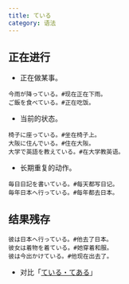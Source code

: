 ```yaml
---
title: ている
category: 语法
---
```


## 正在进行

- 正在做某事。

```example
今雨が降っている。#现在正在下雨。
ご飯を食べている。#正在吃饭。
```

- 当前的状态。

```example
椅子に座っている。#坐在椅子上。
大阪に住んでいる。#住在大阪。
大学で英語を教えている。#在大学教英语。
```

- 长期重复的动作。

```example
毎日日記を書いている。#每天都写日记。
毎年日本へ行っている。#每年都去日本。
```

## 结果残存

```example
彼は日本へ行っている。#他去了日本。
彼女は着物を着ている。#她穿着和服。
彼は今出かけている。#他现在出去了。
```

- 对比「[ている・てある](teiru-tearu)」
